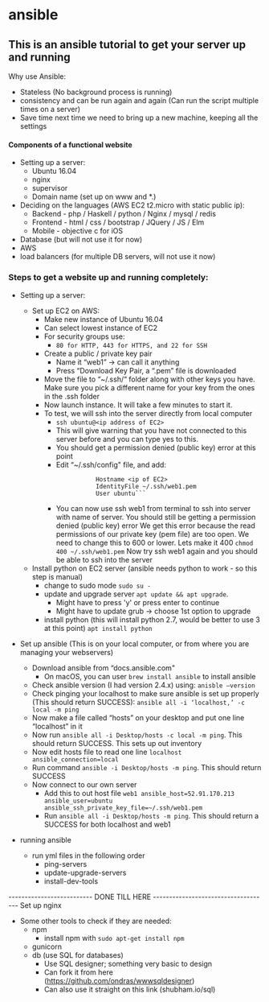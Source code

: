 # ansible

## This is an ansible tutorial to get your server up and running

Why use Ansible:
- Stateless (No background process is running)
- consistency and can be run again and again (Can run the script multiple times on a server)
- Save time next time we need to bring up a new machine, keeping all the settings

#### Components of a functional website
- Setting up a server:
  - Ubuntu 16.04
  - nginx
  - supervisor
  - Domain name (set up on www and *.)
- Deciding on the languages (AWS EC2 t2.micro with static public ip):
  - Backend - php / Haskell / python / Nginx / mysql / redis
  - Frontend - html / css / bootstrap / JQuery / JS / Elm
  - Mobile - objective c for iOS
- Database (but will not use it for now)
- AWS
- load balancers (for multiple DB servers, will not use it now)

### Steps to get a website up and running completely:
- Setting up a server:
  - Set up EC2 on AWS:
    - Make new instance of Ubuntu 16.04
    - Can select lowest instance of EC2
    - For security groups use:
      - ```80 for HTTP, 443 for HTTPS, and 22 for SSH```
    - Create a public / private key pair
      - Name it “web1” -> can call it anything
      - Press “Download Key Pair, a “.pem” file is downloaded
    - Move the file to “~/.ssh/“ folder along with other keys you have. Make sure you pick a different name for your key from the ones in the .ssh folder
    - Now launch instance. It will take a few minutes to start it.
    - To test, we will ssh into the server directly from local computer
      - ```ssh ubuntu@<ip address of EC2>```
      - This will give warning that you have not connected to this server before and you can type yes to this.
      - You should get a permission denied (public key) error at this point
      - Edit “~/.ssh/config" file, and add:
        ```Host web1
			       Hostname <ip of EC2>
    			   IdentityFile ~/.ssh/web1.pem
			       User ubuntu```
      - You can now use ssh web1 from terminal to ssh into server with name of server. You should still be getting a                 permission denied (public key) error
        We get this error because the read permissions of our private key (pem file) are too open. We need to change this to         600 or lower. Lets make it 400
        ```chmod 400 ~/.ssh/web1.pem```
        Now try ssh web1 again and you should be able to ssh into the server
  - Install python on EC2 server (ansible needs python to work - so this step is manual)
    - change to sudo mode
      ```sudo su -```
    - update and upgrade server
      ```apt update && apt upgrade```. 
      - Might have to press 'y' or press enter to continue
      - Might have to update grub -> choose 1st option to upgrade
    - install python (this will install python 2.7, would be better to use 3 at this point)
      ```apt install python```
- Set up ansible (This is on your local computer, or from where you are managing your webservers)
  - Download ansible from “docs.ansible.com"
    - On macOS, you can user ```brew install ansible``` to install ansible
  - Check ansible version (I had version 2.4.x) using:
    ```anisble —version```
  - Check pinging your localhost to make sure ansible is set up properly (This should return SUCCESS):
    ```ansible all -i ‘localhost,’ -c local -m ping```
  - Now make a file called “hosts” on your desktop and put one line “localhost” in it
  - Now run ```ansible all -i Desktop/hosts -c local -m ping```. This should return SUCCESS. This sets up out inventory
  - Now edit hosts file to read one line ```localhost ansible_connection=local```
  - Run command ```ansible -i Desktop/hosts -m ping```. This should return SUCCESS
  - Now connect to our own server
    - Add this to out host file
      ```web1 ansible_host=52.91.170.213 ansible_user=ubuntu ansible_ssh_private_key_file=~/.ssh/web1.pem```
    - Run ```ansible all -i Desktop/hosts -m ping```. This should return a SUCCESS for both localhost and web1

- running ansible
  - run yml files in the following order
    - ping-servers
    - update-upgrade-servers
    - install-dev-tools
    
-------------------------- DONE TILL HERE ------------------------------------
Set up nginx

- Some other tools to check if they are needed:
  - npm
    - install npm with `sudo apt-get install npm`
  - gunicorn
  - db (use SQL for databases)
    - Use SQL designer; something very basic to design
    - Can fork it from here (https://github.com/ondras/wwwsqldesigner)
    - Can also use it straight on this link (shubham.io/sql)
